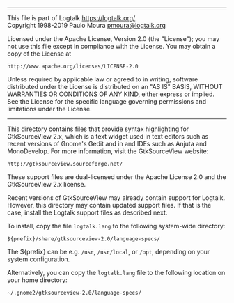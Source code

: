 ________________________________________________________________________

This file is part of Logtalk <https://logtalk.org/>  
Copyright 1998-2019 Paulo Moura <pmoura@logtalk.org>

Licensed under the Apache License, Version 2.0 (the "License");
you may not use this file except in compliance with the License.
You may obtain a copy of the License at

    http://www.apache.org/licenses/LICENSE-2.0

Unless required by applicable law or agreed to in writing, software
distributed under the License is distributed on an "AS IS" BASIS,
WITHOUT WARRANTIES OR CONDITIONS OF ANY KIND, either express or implied.
See the License for the specific language governing permissions and
limitations under the License.
________________________________________________________________________


This directory contains files that provide syntax highlighting for 
GtkSourceView 2.x, which is a text widget used in text editors such 
as recent versions of Gnome's Gedit and in and IDEs such as Anjuta 
and MonoDevelop. For more information, visit the GtkSourceView 
website:

	http://gtksourceview.sourceforge.net/


These support files are dual-licensed under the Apache License 2.0 and
the GtkSourceView 2.x license.

Recent versions of GtkSourceView may already contain support for Logtalk.
However, this directory may contain updated support files. If that is the
case, install the Logtalk support files as described next.

To install, copy the file `logtalk.lang` to the following system-wide
directory:

	${prefix}/share/gtksourceview-2.0/language-specs/

The ${prefix} can be e.g. `/usr`, `/usr/local`, or `/opt`, depending 
on your system configuration.

Alternatively, you can copy the `logtalk.lang` file to the following 
location on your home directory:

	~/.gnome2/gtksourceview-2.0/language-specs/
